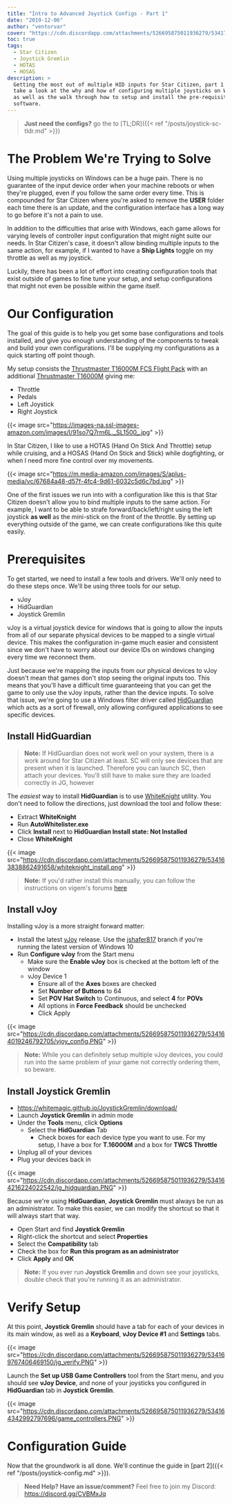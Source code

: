```yaml
---
title: "Intro to Advanced Joystick Configs - Part 1"
date: "2019-12-06"
author: "ventorvar"
cover: "https://cdn.discordapp.com/attachments/526695875011936279/534173708302942220/joystick-intro-cover.jpg"
toc: true
tags:
  - Star Citizen
  - Joystick Gremlin
  - HOTAS
  - HOSAS
description: >
  Getting the most out of multiple HID inputs for Star Citizen, part 1. We'll
  take a look at the why and how of configuring multiple joysticks on Windows,
  as well as the walk through how to setup and install the pre-requisite
  software.
---
```


> **Just need the configs?** go the to [TL;DR]({{< ref "/posts/joystick-sc-tldr.md" >}}) 

# The Problem We're Trying to Solve

Using multiple joysticks on Windows can be a huge pain. There is no guarantee of
the input device order when your machine reboots or when they're plugged, even
if you follow the same order every time. This is compounded for Star Citizen
where you're asked to remove the **USER** folder each time there is an update,
and the configuration interface has a long way to go before it's not a pain to
use.

In addition to the difficulties that arise with Windows, each game allows for
varying levels of controller input configuration that might night suite our
needs. In Star Citizen's case, it doesn't allow binding multiple inputs to the
same action, for example, if I wanted to have a **Ship Lights** toggle on my
throttle as well as my joystick.

Luckily, there has been a lot of effort into creating configuration tools that
exist outside of games to fine tune your setup, and setup configurations that
might not even be possible within the game itself.

# Our Configuration

The goal of this guide is to help you get some base configurations and tools
installed, and give you enough understanding of the components to tweak and
build your own configurations. I'll be supplying my configurations as a quick
starting off point though.

My setup consists the [Thrustmaster T16000M FCS Flight Pack](https://amzn.com/B01N2PE8CZ) with an additional 
[Thrustmaster T16000M](https://amzn.com/B01MQEDEEW) giving me:

- Throttle
- Pedals
- Left Joystick
- Right Joystick

{{< image src="https://images-na.ssl-images-amazon.com/images/I/91so7Q7rm6L._SL1500_.jpg" >}}

In Star Citizen, I like to use a HOTAS (Hand On Stick And Throttle) setup while
cruising, and a HOSAS (Hand On Stick and Stick) while dogfighting, or when I
need more fine control over my movements.

{{< image src="https://m.media-amazon.com/images/S/aplus-media/vc/67684a48-d57f-4fc4-9d61-6032c5d6c7bd.jpg" >}}

One of the first issues we run into with a configuration like this is that
Star Citizen doesn't allow you to bind multiple inputs to the same action. For
example, I want to be able to strafe forward/back/left/right using the left
joystick **as well** as the mini-stick on the front of the throttle. By setting
up everything outside of the game, we can create configurations like this quite
easily.

# Prerequisites

To get started, we need to install a few tools and drivers. We'll only need to
do these steps once. We'll be using three tools for our setup.

- vJoy
- HidGuardian
- Joystick Gremlin

vJoy is a virtual joystick device for windows that is going to allow the inputs
from all of our separate physical devices to be mapped to a single virtual
device. This makes the configuration in-game much easier and consistent since we
don't have to worry about our device IDs on windows changing every time we
reconnect them.

Just because we're mapping the inputs from our physical devices to vJoy doesn't
mean that games don't stop seeing the original inputs too. This means that
you'll have a difficult time guaranteeing that you can get the game to
only use the vJoy inputs, rather than the device inputs. To solve that issue,
we're going to use a Windows filter driver called [HidGuardian](https://github.com/ViGEm/HidGuardian) 
which acts as a sort of firewall, only allowing configured applications to see specific devices.


## Install HidGuardian

> **Note:** If HidGuardian does not work well on your system, there is a
> work around for Star Citizen at least. SC will only see devices that are
> present when it is launched. Therefore you can launch SC, then attach your
> devices. You'll still have to make sure they are loaded correctly in JG, 
> however

The _easiest_ way to install **HidGuardian** is to use [WhiteKnight](https://www.autohotkey.com/boards/viewtopic.php?t=34890) 
utility. You don't need to follow the directions, just download the tool and follow these:

- Extract **WhiteKnight**
- Run **AutoWhitelister.exe**
- Click **Install** next to **HidGuardian Install state:  Not Installed**
- Close **WhiteKnight**

{{< image src="https://cdn.discordapp.com/attachments/526695875011936279/534163838862491658/whiteknight_install.png" >}}

> **Note:**
> If you'd rather install this manually, you can follow the instructions on vigem's forums 
> [here](https://forums.vigem.org/topic/271/hidguardian-v1-driver-installation)


## Install vJoy

Installing vJoy is a more straight forward matter:

- Install the latest [vJoy](https://github.com/shauleiz/vJoy) release. Use the [jshafer817](https://github.com/jshafer817/vJoy/releases) branch if you're running the latest version of Windows 10
- Run **Configure vJoy** from the Start menu
  - Make sure the **Enable vJoy** box is checked at the bottom left of the window
  - vJoy Device 1
    - Ensure all of the **Axes** boxes are checked
    - Set **Number of Buttons** to 64
    - Set **POV Hat Switch** to Continuous, and select **4** for **POVs**
    - All options in **Force Feedback** should be unchecked
    - Click Apply

{{< image src="https://cdn.discordapp.com/attachments/526695875011936279/534164019246792705/vjoy_config.PNG" >}}

> **Note:** While you can definitely setup multiple vJoy devices, you could run into the same problem of your game not
> correctly ordering them, so beware.

## Install Joystick Gremlin

- https://whitemagic.github.io/JoystickGremlin/download/
- Launch **Joystick Gremlin** in admin mode
- Under the **Tools** menu, click **Options**
  - Select the **HidGuardian** Tab
    - Check boxes for each device type you want to use. For my setup, I have a
    box for **T.16000M** and a box for **TWCS Throttle**
- Unplug all of your devices
- Plug your devices back in

{{< image src="https://cdn.discordapp.com/attachments/526695875011936279/534164216224022542/jg_hidguardian.PNG" >}}

Because we're using **HidGuardian**, **Joystick Gremlin** must always be run as an
administrator. To make this easier, we can modify the shortcut so that it will
always start that way.

- Open Start and find **Joystick Gremlin**
- Right-click the shortcut and select **Properties**
- Select the **Compatibility** tab
- Check the box for **Run this program as an administrator**
- Click **Apply** and **OK**

> **Note:** If you ever run **Joystick Gremlin** and down see your joysticks,
> double check that you're running it as an administrator.

# Verify Setup

At this point, **Joystick Gremlin** should have a tab for each of your devices in
its main window, as well as a **Keyboard**, **vJoy Device #1** and **Settings**
tabs.

{{< image src="https://cdn.discordapp.com/attachments/526695875011936279/534169767406469150/jg_verify.PNG" >}}

Launch the **Set up USB Game Controllers** tool from the Start menu, and you
should see **vJoy Device**, and none of your joysticks you configured in
**HidGuardian** tab in **Joystick Gremlin**.

{{< image src="https://cdn.discordapp.com/attachments/526695875011936279/534164342992797696/game_controllers.PNG" >}}

# Configuration Guide

Now that the groundwork is all done. We'll continue the guide in [part 2]({{< ref "/posts/joystick-config.md" >}}).

> **Need Help? Have an issue/comment?** Feel free to join my Discord: https://discord.gg/CVBMxJq
